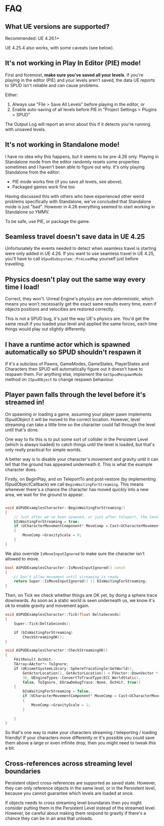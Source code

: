 # FAQ

## What UE versions are supported?

Recommended: UE 4.26.1+

UE 4.25.4 also works, with some caveats (see below).

## It's not working in Play In Editor (PIE) mode!

First and foremost, **make sure you've saved all your levels**. If you're playing
in the editor (PIE) and your levels aren't saved, the data UE reports to SPUD isn't
reliable and can cause problems.

Either:

1. Always use "File > Save All Levels" before playing in the editor, or
2. Enable auto-saving of all levels before PIE in "Project Settings > Plugins > SPUD"

The Output Log will report an error about this if it detects you're running
with unsaved levels.

## It's not working in Standalone mode!

I have no idea why this happens, but it seems to be pre-4.26 only. Playing in Standalone mode from the editor randomly
resets some properties sometimes and I haven't been able to figure out why. It's
only playing Standalone from the editor:

* PIE mode works fine (if you save all levels, see above). 
* Packaged games work fine too

Having discussed this with others who have experienced other weird problems
specifically with Standalone, we've concluded that Standalone mode is just "bad". 
However in 4.26 everything seemed to start working in Standalone so YMMV.

To be safe, use PIE, or package the game.

## Seamless travel doesn't save data in UE 4.25

Unfortunately the events needed to detect when seamless travel is starting were only
added in UE 4.26. If you want to use seamless travel in UE 4.25, you'll have to call `USpudSubsystem::PreLoadMap`
yourself just before travelling.

## Physics doesn't play out the same way every time I load!

Correct, they won't. Unreal Engine's physics are *non-deterministic*, which means you
won't necessarily get the exact same results every time, even if objects
positions and velocities are restored correctly.

This is not a SPUD bug, it's just the way UE's physics are. You'd get the same
result if you loaded your level and applied the same forces, each time things
would play out slightly differently.

## I have a runtime actor which is spawned automatically so SPUD shouldn't respawn it

If it's a subclass of Pawns, GameModes, GameStates, PlayerStates and Characters then
SPUD will automatically figure out it doesn't have to respawn them. For anything
else, implement the `GetSpudRespawnMode` method on `ISpudObject` to change
respawn behaviour.

## Player pawn falls through the level before it's streamed in!

On spawning or loading a game, assuming your player pawn implements ISpudObject
it will be moved to the correct location. However, level streaming can take a
little time so the character could fall through the level until that's done.

One way to fix this is to put some sort of collider in the Persistent Level (which
is always loaded) to catch things until the level is loaded, but that's only really
practical for simple worlds. 

A better way is to disable your character's movement and gravity until it can 
tell that the ground has appeared underneath it. This is what the example
character does.

Firstly, on BeginPlay, and on TeleportTo and post-restore (by implementing ISpudObjectCallback)
we call `BeginWaitingForStreaming`. This means whenever there's a chance the character
has moved quickly into a new area, we wait for the ground to appear:

```c++

void ASPUDExamplesCharacter::BeginWaitingForStreaming()
{
	// Just after we've been spawned, or just after teleport, the level around us might not be streamed in yet
	bIsWaitingForStreaming = true;
	if (UCharacterMovementComponent* MoveComp = Cast<UCharacterMovementComponent>(GetMovementComponent()))
	{
		MoveComp->GravityScale = 0;			
	}
}
```

We also override `IsMoveInputIgnored` to make sure the character isn't allowed to 
move.

```c++
bool ASPUDExamplesCharacter::IsMoveInputIgnored() const
{
	// Don't allow movement until streaming is ready
	return Super::IsMoveInputIgnored() || bIsWaitingForStreaming;
}
```

Then, on Tick we check whether things are OK yet, by doing a sphere trace downwards.
As soon as a static world is seen underneath us, we know it's ok to enable 
gravity and movement again.

```c++ 
void ASPUDExamplesCharacter::Tick(float DeltaSeconds)
{
	Super::Tick(DeltaSeconds);

	if (bIsWaitingForStreaming)
		CheckStreamingOK();
}

void ASPUDExamplesCharacter::CheckStreamingOK()
{
	FHitResult OutHit;
	TArray<AActor*> ToIgnore;
	if (UKismetSystemLibrary::SphereTraceSingle(GetWorld(),
        GetActorLocation(), GetActorLocation() + FVector::DownVector * 200,
        30, UEngineTypes::ConvertToTraceType(ECC_WorldStatic),
        false, ToIgnore, EDrawDebugTrace::None, OutHit, true))
	{
		bIsWaitingForStreaming = false;
		if (UCharacterMovementComponent* MoveComp = Cast<UCharacterMovementComponent>(GetMovementComponent()))
		{
			MoveComp->GravityScale = 1;			
		}
		
	}
}
```

So that's one way to make your characters streaming / teleporting / loading friendly!
If your characters move differently or it's possible you could save them above
a large or even infinite drop, then you might need to tweak this a bit.

## Cross-references across streaming level boundaries

Persistent object cross-references are supported as saved state. However, 
they can only reference objects in the same level, or in the Persistent level, 
because you cannot guarantee which levels are loaded at once.

If objects needs to cross streaming level boundaries then you might consider
putting them in the Persistent Level instead of the streamed level. However, 
be careful about making them respond to gravity if there's a chance they can be
in an area that unloads.

